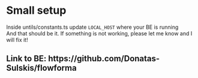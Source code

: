 <h1> Small setup </h1>
<p>Inside untils/constants.ts update <code>LOCAL_HOST</code> where your BE is running <br />
And that should be it. If something is not working, please let me know and I will fix it!
</p>

<h2>Link to BE: https://github.com/Donatas-Sulskis/flowforma </h2>
